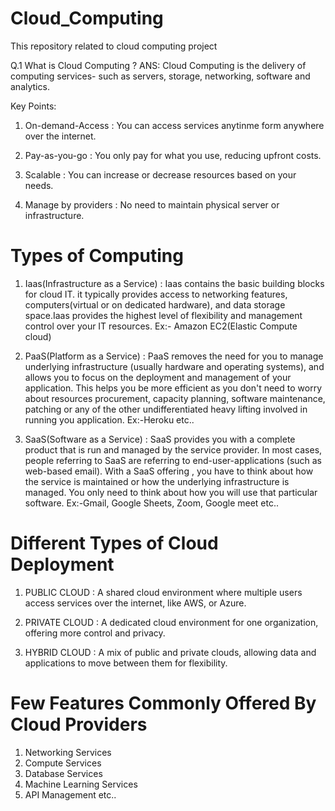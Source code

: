 # Cloud_Computing
This repository related to cloud computing project 

Q.1 What is Cloud Computing ?
ANS: Cloud Computing is the delivery of computing services-  such as servers, storage, networking, software and analytics.

Key Points:
1) On-demand-Access : You can access services anytinme form anywhere over the internet.

2) Pay-as-you-go : You only pay for what you use, reducing upfront costs.

3) Scalable : You can increase or decrease resources based on your needs.

4) Manage by providers : No need to maintain physical server or infrastructure. 

# Types of Computing 
1) Iaas(Infrastructure as a Service) : Iaas contains the basic building blocks for cloud IT. it typically provides access to networking features, computers(virtual or on dedicated hardware), and data storage space.Iaas provides the highest level of flexibility and management control over your IT resources.
Ex:- Amazon EC2(Elastic Compute cloud)

2) PaaS(Platform as a Service) : PaaS removes the need for you to manage underlying infrastructure (usually hardware and operating systems), and allows you to focus on the deployment and management of your application. This helps you be more efficient as you don't need to worry about resources procurement, capacity planning, software maintenance, patching or any of the other undifferentiated heavy lifting involved in running you application. 
Ex:-Heroku etc..

3) SaaS(Software as a Service) : SaaS provides you with a complete  product that is run and managed by the service provider. In most cases, people referring to SaaS are referring  to end-user-applications (such as web-based email). With a SaaS offering , you have to think about how the service is maintained or how the underlying infrastructure is managed. You only need to think about how you will use that particular software.
Ex:-Gmail, Google Sheets, Zoom, Google meet etc..

# Different Types of Cloud Deployment

1) PUBLIC CLOUD :   A shared cloud environment where multiple users access services over the internet, like AWS, or Azure.

2) PRIVATE CLOUD : A dedicated cloud environment for one organization, offering more control and privacy.

3) HYBRID CLOUD : A mix of public and private clouds, allowing data and applications to move between them for flexibility.


# Few Features Commonly Offered By Cloud Providers

1) Networking Services
2) Compute Services
3) Database Services
4) Machine Learning Services
5) API Management 
etc..

